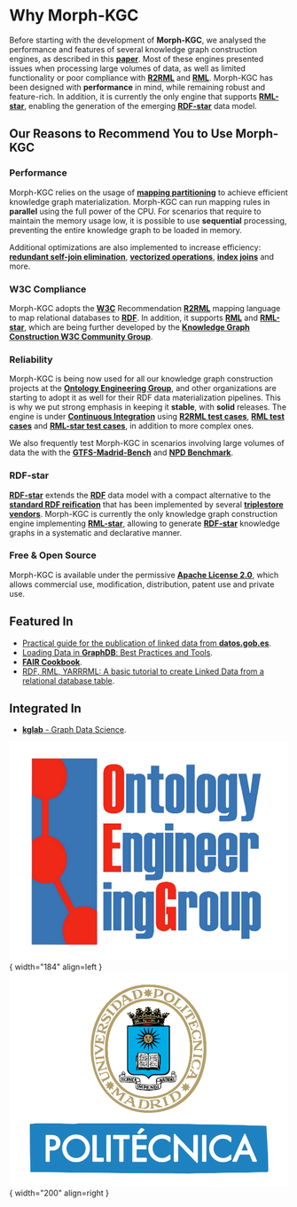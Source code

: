 # Why Morph-KGC

Before starting with the development of **Morph-KGC**, we analysed the performance and features of several knowledge graph construction engines, as described in this **[paper](http://ceur-ws.org/Vol-2873/paper11.pdf)**. Most of these engines presented issues when processing large volumes of data, as well as limited functionality or poor compliance with **[R2RML](https://www.w3.org/TR/r2rml/)** and **[RML](https://rml.io/specs/rml/)**. Morph-KGC has been designed with **performance** in mind, while remaining robust and feature-rich. In addition, it is currently the only engine that supports **[RML-star](https://kg-construct.github.io/rml-star-spec/)**, enabling the generation of the emerging **[RDF-star](https://w3c.github.io/rdf-star/cg-spec/editors_draft.html)** data model.

## Our Reasons to Recommend You to Use Morph-KGC

### Performance

Morph-KGC relies on the usage of **[mapping partitioning](http://www.semantic-web-journal.net/system/files/swj3090.pdf)** to achieve efficient knowledge graph materialization. Morph-KGC can run mapping rules in **parallel** using the full power of the CPU. For scenarios that require to maintain the memory usage low, it is possible to use **sequential** processing, preventing the entire knowledge graph to be loaded in memory.

Additional optimizations are also implemented to increase efficiency: **[redundant self-join elimination](http://www.semantic-web-journal.net/system/files/swj3090.pdf)**, **[vectorized operations](https://en.wikipedia.org/wiki/Array_programming)**, **[index joins](https://en.wikipedia.org/wiki/Nested_loop_join#Index_join_variation)** and more.

### W3C Compliance

Morph-KGC adopts the **[W3C](https://www.w3.org/)** Recommendation **[R2RML](https://www.w3.org/TR/r2rml/)** mapping language to map relational databases to **[RDF](https://www.w3.org/TR/rdf11-concepts/)**. In addition, it supports **[RML](https://rml.io/specs/rml/)** and **[RML-star](https://kg-construct.github.io/rml-star-spec/)**, which are being further developed by the **[Knowledge Graph Construction W3C Community Group](https://www.w3.org/community/kg-construct/)**.

### Reliability

Morph-KGC is being now used for all our knowledge graph construction projects at the **[Ontology Engineering Group](https://oeg.fi.upm.es/)**, and other organizations are starting to adopt it as well for their RDF data materialization pipelines. This is why we put strong emphasis in keeping it **stable**, with **solid** releases. The engine is under **[Continuous Integration](https://github.com/oeg-upm/morph-kgc/actions)** using **[R2RML test cases](https://www.w3.org/2001/sw/rdb2rdf/test-cases/)**, **[RML test cases](https://rml.io/test-cases/)** and **[RML-star test cases](https://github.com/kg-construct/rml-star-test-cases)**, in addition to more complex ones.

We also frequently test Morph-KGC in scenarios involving large volumes of data the with the **[GTFS-Madrid-Bench](https://github.com/oeg-upm/gtfs-bench)** and **[NPD Benchmark](https://github.com/ontop/npd-benchmark)**.

### RDF-star

**[RDF-star](https://w3c.github.io/rdf-star/cg-spec/editors_draft.html)** extends the **[RDF](https://www.w3.org/TR/rdf11-concepts/)** data model with a compact alternative to the **[standard RDF reification](https://www.w3.org/TR/rdf11-mt/#reification)** that has been implemented by several **[triplestore vendors](https://w3c.github.io/rdf-star/implementations.html)**. Morph-KGC is currently the only knowledge graph construction engine implementing **[RML-star](https://kg-construct.github.io/rml-star-spec/)**, allowing to generate **[RDF-star](https://w3c.github.io/rdf-star/cg-spec/editors_draft.html)** knowledge graphs in a systematic and declarative manner.

### Free & Open Source

Morph-KGC is available under the permissive **[Apache License 2.0](https://github.com/oeg-upm/morph-kgc/blob/main/LICENSE)**, which allows commercial use, modification, distribution, patent use and private use.

## Featured In
- [Practical guide for the publication of linked data from **datos.gob.es**](https://datos.gob.es/sites/default/files/doc/file/guia-publicacion-datos-enlazados.pdf).
- [Loading Data in **GraphDB**: Best Practices and Tools](https://www.ontotext.com/blog/loading-data-in-graphdb-best-practices-and-tools/).
- [**FAIR Cookbook**](https://faircookbook.elixir-europe.org/content/recipes/interoperability/rdf-conversion.html).
- [RDF, RML, YARRRML: A basic tutorial to create Linked Data from a relational database table](https://katharinabrunner.de/2022/03/rdf-rml-yarrrml-kglab-morph-kgc/).

## Integrated In
- [**kglab** - Graph Data Science](https://github.com/DerwenAI/kglab).

![OEG](assets/logo-oeg.png){ width="184" align=left } ![UPM](assets/logo-upm.png){ width="200" align=right }
